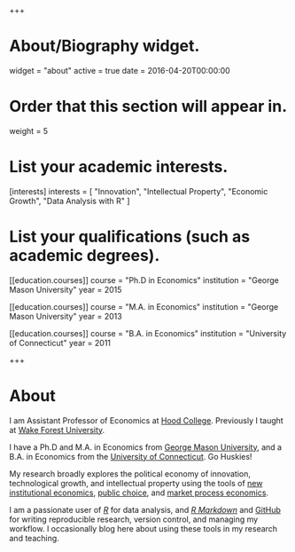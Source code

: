 +++
# About/Biography widget.
widget = "about"
active = true
date = 2016-04-20T00:00:00

# Order that this section will appear in.
weight = 5

# List your academic interests.
[interests]
  interests = [
    "Innovation",
    "Intellectual Property",
    "Economic Growth",
    "Data Analysis with R"
  ]

# List your qualifications (such as academic degrees).
[[education.courses]]
  course = "Ph.D in Economics"
  institution = "George Mason University"
  year = 2015

[[education.courses]]
  course = "M.A. in Economics"
  institution = "George Mason University"
  year = 2013

[[education.courses]]
  course = "B.A. in Economics"
  institution = "University of Connecticut"
  year = 2011
 
+++

# About

I am Assistant Professor of Economics at [Hood College](https://www.hood.edu/academics/Economics-and-Management/index.html). Previously I taught at [Wake Forest University](http://college.wfu.edu/economics/).

I have a Ph.D and M.A. in Economics from [George Mason University](http://economics.gmu.edu/), and a B.A. in Economics from the [University of Connecticut](http://economics.uconn.edu/). Go Huskies!

My research broadly explores the political economy of innovation, technological growth, and intellectual property using the tools of [new institutional economics](https://en.wikipedia.org/wiki/New_institutional_economics), [public choice](https://en.wikipedia.org/wiki/Public_choice), and [market process economics](http://www.econlib.org/library/Enc/AustrianSchoolofEconomics.html).

I am a passionate user of [*R*](https://www.r-project.org/) for data analysis, and [*R Markdown*](https://rmarkdown.rstudio.com/) and [GitHub](https://github.com) for writing reproducible research, version control, and managing my workflow. I occasionally blog here about using these tools in my research and teaching.